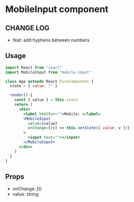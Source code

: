 # MobileInput component

## CHANGE LOG

- feat: add hyphens between numbers

## Usage

```jsx
import React from "react"
import MobileInput from "mobile-input"

class App extends React.PureComponent {
  state = { value: "" }

  render() {
    const { value } = this.state
    return (
      <div>
        <label htmlFor="">Mobile: </label>
        <MobileInput
          value={value}
          onChange={(v) => this.setState({ value: v })}
        >
          <input text=""></input>
        </MobileInput>
      </div>
    )
  }
}
```

## Props

- onChange: _f()_
- value: string

